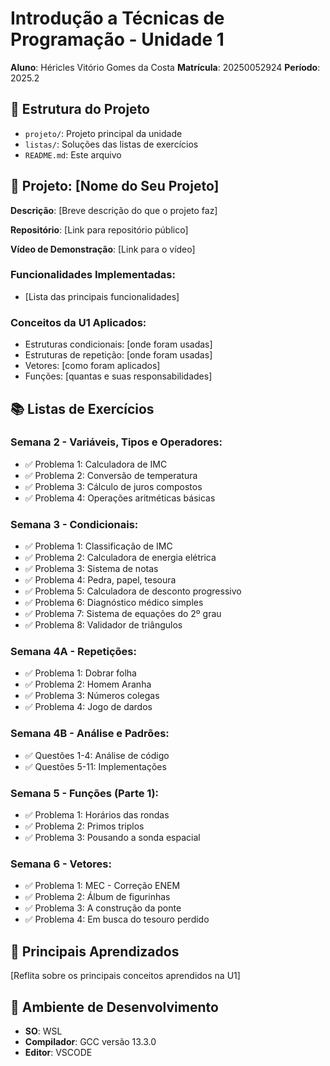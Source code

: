 # Introdução a Técnicas de Programação - Unidade 1
**Aluno**: Héricles Vitório Gomes da Costa
**Matrícula**: 20250052924
**Período**: 2025.2

## 📁 Estrutura do Projeto

- `projeto/`: Projeto principal da unidade
- `listas/`: Soluções das listas de exercícios
- `README.md`: Este arquivo

## 🚀 Projeto: [Nome do Seu Projeto]

**Descrição**: [Breve descrição do que o projeto faz]

**Repositório**: [Link para repositório público]

**Vídeo de Demonstração**: [Link para o vídeo]

### Funcionalidades Implementadas:
- [Lista das principais funcionalidades]

### Conceitos da U1 Aplicados:
- Estruturas condicionais: [onde foram usadas]
- Estruturas de repetição: [onde foram usadas]
- Vetores: [como foram aplicados]
- Funções: [quantas e suas responsabilidades]

## 📚 Listas de Exercícios

### Semana 2 - Variáveis, Tipos e Operadores:
- ✅ Problema 1: Calculadora de IMC
- ✅ Problema 2: Conversão de temperatura
- ✅ Problema 3: Cálculo de juros compostos
- ✅ Problema 4: Operações aritméticas básicas

### Semana 3 - Condicionais:
- ✅ Problema 1: Classificação de IMC
- ✅ Problema 2: Calculadora de energia elétrica
- ✅ Problema 3: Sistema de notas
- ✅ Problema 4: Pedra, papel, tesoura
- ✅ Problema 5: Calculadora de desconto progressivo
- ✅ Problema 6: Diagnóstico médico simples
- ✅ Problema 7: Sistema de equações do 2º grau
- ✅ Problema 8: Validador de triângulos

### Semana 4A - Repetições:
- ✅ Problema 1: Dobrar folha
- ✅ Problema 2: Homem Aranha
- ✅ Problema 3: Números colegas
- ✅ Problema 4: Jogo de dardos

### Semana 4B - Análise e Padrões:
- ✅ Questões 1-4: Análise de código
- ✅ Questões 5-11: Implementações

### Semana 5 - Funções (Parte 1):
- ✅ Problema 1: Horários das rondas
- ✅ Problema 2: Primos triplos
- ✅ Problema 3: Pousando a sonda espacial

### Semana 6 - Vetores:
- ✅ Problema 1: MEC - Correção ENEM
- ✅ Problema 2: Álbum de figurinhas
- ✅ Problema 3: A construção da ponte
- ✅ Problema 4: Em busca do tesouro perdido

## 🎯 Principais Aprendizados
[Reflita sobre os principais conceitos aprendidos na U1]

## 🔧 Ambiente de Desenvolvimento
- **SO**: WSL
- **Compilador**: GCC versão 13.3.0
- **Editor**: VSCODE